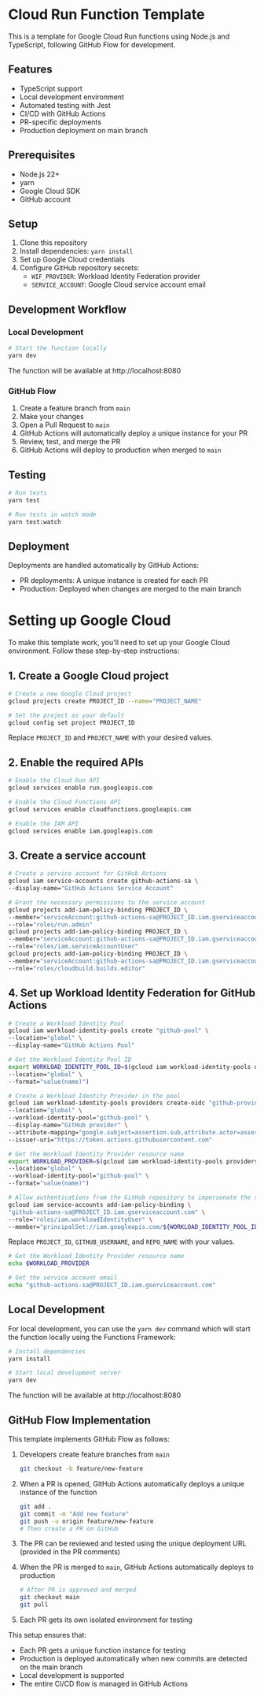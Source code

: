 # Cloud Run Function Template

This is a template for Google Cloud Run functions using Node.js and TypeScript, following GitHub Flow for development.

## Features

- TypeScript support
- Local development environment
- Automated testing with Jest
- CI/CD with GitHub Actions
- PR-specific deployments
- Production deployment on main branch

## Prerequisites

- Node.js 22+
- yarn
- Google Cloud SDK
- GitHub account

## Setup

1. Clone this repository
2. Install dependencies: `yarn install`
3. Set up Google Cloud credentials
4. Configure GitHub repository secrets:
   - `WIF_PROVIDER`: Workload Identity Federation provider
   - `SERVICE_ACCOUNT`: Google Cloud service account email

## Development Workflow

### Local Development

```bash
# Start the function locally
yarn dev
```


The function will be available at http://localhost:8080

### GitHub Flow

1. Create a feature branch from `main`
2. Make your changes
3. Open a Pull Request to `main`
4. GitHub Actions will automatically deploy a unique instance for your PR
5. Review, test, and merge the PR
6. GitHub Actions will deploy to production when merged to `main`

## Testing

```bash
# Run tests
yarn test

# Run tests in watch mode
yarn test:watch
```

## Deployment

Deployments are handled automatically by GitHub Actions:

- PR deployments: A unique instance is created for each PR
- Production: Deployed when changes are merged to the main branch

# Setting up Google Cloud

To make this template work, you'll need to set up your Google Cloud environment. Follow these step-by-step instructions:

## 1. Create a Google Cloud project

```bash
# Create a new Google Cloud project
gcloud projects create PROJECT_ID --name="PROJECT_NAME"

# Set the project as your default
gcloud config set project PROJECT_ID
```

Replace `PROJECT_ID` and `PROJECT_NAME` with your desired values.

## 2. Enable the required APIs

```bash
# Enable the Cloud Run API
gcloud services enable run.googleapis.com

# Enable the Cloud Functions API
gcloud services enable cloudfunctions.googleapis.com

# Enable the IAM API
gcloud services enable iam.googleapis.com
```

## 3. Create a service account

```bash
# Create a service account for GitHub Actions
gcloud iam service-accounts create github-actions-sa \
--display-name="GitHub Actions Service Account"

# Grant the necessary permissions to the service account
gcloud projects add-iam-policy-binding PROJECT_ID \
--member="serviceAccount:github-actions-sa@PROJECT_ID.iam.gserviceaccount.com" \
--role="roles/run.admin"
gcloud projects add-iam-policy-binding PROJECT_ID \
--member="serviceAccount:github-actions-sa@PROJECT_ID.iam.gserviceaccount.com" \
--role="roles/iam.serviceAccountUser"
gcloud projects add-iam-policy-binding PROJECT_ID \
--member="serviceAccount:github-actions-sa@PROJECT_ID.iam.gserviceaccount.com" \
--role="roles/cloudbuild.builds.editor"
```

## 4. Set up Workload Identity Federation for GitHub Actions

```bash
# Create a Workload Identity Pool
gcloud iam workload-identity-pools create "github-pool" \
--location="global" \
--display-name="GitHub Actions Pool"

# Get the Workload Identity Pool ID
export WORKLOAD_IDENTITY_POOL_ID=$(gcloud iam workload-identity-pools describe "github-pool" \
--location="global" \
--format="value(name)")

# Create a Workload Identity Provider in the pool
gcloud iam workload-identity-pools providers create-oidc "github-provider" \
--location="global" \
--workload-identity-pool="github-pool" \
--display-name="GitHub provider" \
--attribute-mapping="google.subject=assertion.sub,attribute.actor=assertion.actor,attribute.repository=assertion.repository" \
--issuer-uri="https://token.actions.githubusercontent.com"

# Get the Workload Identity Provider resource name
export WORKLOAD_PROVIDER=$(gcloud iam workload-identity-pools providers describe "github-provider" \
--location="global" \
--workload-identity-pool="github-pool" \
--format="value(name)")

# Allow authentications from the GitHub repository to impersonate the service account
gcloud iam service-accounts add-iam-policy-binding \
"github-actions-sa@PROJECT_ID.iam.gserviceaccount.com" \
--role="roles/iam.workloadIdentityUser" \
--member="principalSet://iam.googleapis.com/${WORKLOAD_IDENTITY_POOL_ID}/attribute.repository/GITHUB_USERNAME/REPO_NAME"
```

Replace `PROJECT_ID`, `GITHUB_USERNAME`, and `REPO_NAME` with your values.

```bash
# Get the Workload Identity Provider resource name
echo $WORKLOAD_PROVIDER

# Get the service account email
echo "github-actions-sa@PROJECT_ID.iam.gserviceaccount.com"
```

## Local Development

For local development, you can use the `yarn dev` command which will start the function locally using the Functions Framework:

```bash
# Install dependencies
yarn install

# Start local development server
yarn dev
```

The function will be available at http://localhost:8080

## GitHub Flow Implementation

This template implements GitHub Flow as follows:

1. Developers create feature branches from `main`
   ```bash
   git checkout -b feature/new-feature
   ```

2. When a PR is opened, GitHub Actions automatically deploys a unique instance of the function
   ```bash
   git add .
   git commit -m "Add new feature"
   git push -u origin feature/new-feature
   # Then create a PR on GitHub
   ```

3. The PR can be reviewed and tested using the unique deployment URL (provided in the PR comments)

4. When the PR is merged to `main`, GitHub Actions automatically deploys to production
   ```bash
   # After PR is approved and merged
   git checkout main
   git pull
   ```

5. Each PR gets its own isolated environment for testing

This setup ensures that:
- Each PR gets a unique function instance for testing
- Production is deployed automatically when new commits are detected on the main branch
- Local development is supported
- The entire CI/CD flow is managed in GitHub Actions